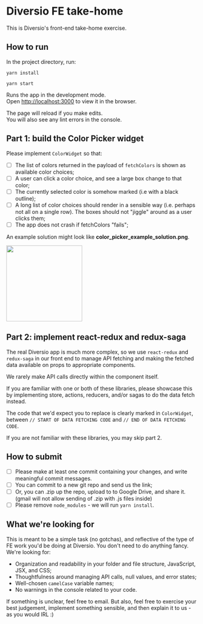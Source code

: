# Diversio FE take-home

This is Diversio's front-end take-home exercise.

## How to run

In the project directory, run:

```
yarn install
```
```
yarn start
```

Runs the app in the development mode.\
Open [http://localhost:3000](http://localhost:3000) to view it in the browser.

The page will reload if you make edits.\
You will also see any lint errors in the console.

## Part 1: build the Color Picker widget

Please implement `ColorWidget` so that:

- [ ] The list of colors returned in the payload of `fetchColors` is shown as available color choices;
- [ ] A user can click a color choice, and see a large box change to that color;
- [ ] The currently selected color is somehow marked (i.e with a black outline);
- [ ] A long list of color choices should render in a sensible way (i.e. perhaps not all on a single row). The boxes should not "jiggle" around as a user clicks them;
- [ ] The app does not crash if fetchColors "fails";

An example solution might look like **color_picker_example_solution.png**.

<img src="https://github.com/DiversioTeam/diversio-fe-exercise/blob/master/color_picker_example_solution.png?raw=true" width="200" />

## Part 2: implement react-redux and redux-saga

The real Diversio app is much more complex, so we use `react-redux` and `redux-saga` in our front end to manage API fetching and making the fetched data available on props to appropriate components.

We rarely make API calls directly within the component itself.

If you are familiar with one or both of these libraries, please showcase this by implementing store, actions, reducers, and/or sagas to do the data fetch instead.

The code that we'd expect you to replace is clearly marked in `ColorWidget`, between `// START OF DATA FETCHING CODE` and `// END OF DATA FETCHING CODE`.

If you are not familiar with these libraries, you may skip part 2.

## How to submit
- [ ] Please make at least one commit containing your changes, and write meaningful commit messages.
- [ ] You can commit to a new git repo and send us the link;
- [ ] Or, you can .zip up the repo, upload to to Google Drive, and share it. (gmail will not allow sending of .zip with .js files inside)
- [ ] Please remove `node_modules` - we will run `yarn install`.

## What we're looking for
This is meant to be a simple task (no gotchas), and reflective of the type of FE work you'd be doing at Diversio. You don't need to do anything fancy. We're looking for:

- Organization and readability in your folder and file structure, JavaScript, JSX, and CSS;
- Thoughtfulness around managing API calls, null values, and error states;
- Well-chosen `camelCase` variable names;
- No warnings in the console related to your code.

If something is unclear, feel free to email. But also, feel free to exercise your best judgement, implement something sensible, and then explain it to us - as you would IRL :)
